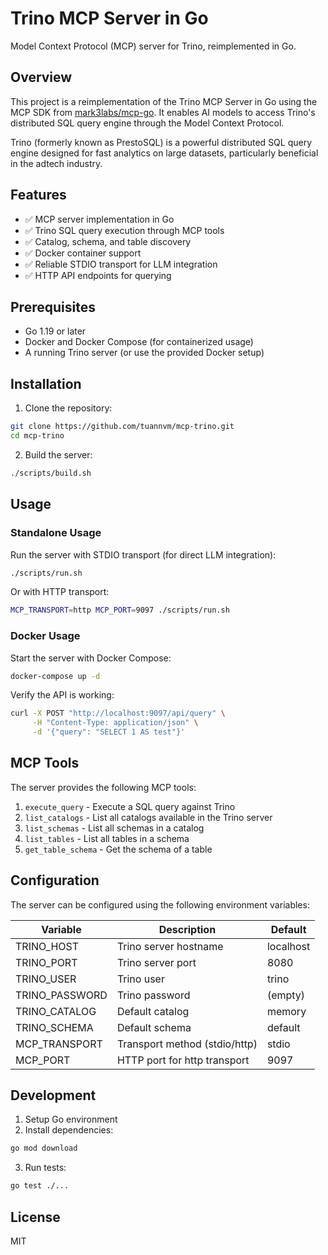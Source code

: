 # Trino MCP Server in Go

Model Context Protocol (MCP) server for Trino, reimplemented in Go.

## Overview

This project is a reimplementation of the Trino MCP Server in Go using the MCP SDK from [mark3labs/mcp-go](https://github.com/mark3labs/mcp-go). It enables AI models to access Trino's distributed SQL query engine through the Model Context Protocol.

Trino (formerly known as PrestoSQL) is a powerful distributed SQL query engine designed for fast analytics on large datasets, particularly beneficial in the adtech industry.

## Features

- ✅ MCP server implementation in Go
- ✅ Trino SQL query execution through MCP tools
- ✅ Catalog, schema, and table discovery
- ✅ Docker container support
- ✅ Reliable STDIO transport for LLM integration
- ✅ HTTP API endpoints for querying

## Prerequisites

- Go 1.19 or later
- Docker and Docker Compose (for containerized usage)
- A running Trino server (or use the provided Docker setup)

## Installation

1. Clone the repository:

```bash
git clone https://github.com/tuannvm/mcp-trino.git
cd mcp-trino
```

2. Build the server:

```bash
./scripts/build.sh
```

## Usage

### Standalone Usage

Run the server with STDIO transport (for direct LLM integration):

```bash
./scripts/run.sh
```

Or with HTTP transport:

```bash
MCP_TRANSPORT=http MCP_PORT=9097 ./scripts/run.sh
```

### Docker Usage

Start the server with Docker Compose:

```bash
docker-compose up -d
```

Verify the API is working:

```bash
curl -X POST "http://localhost:9097/api/query" \
     -H "Content-Type: application/json" \
     -d '{"query": "SELECT 1 AS test"}'
```

## MCP Tools

The server provides the following MCP tools:

1. `execute_query` - Execute a SQL query against Trino
2. `list_catalogs` - List all catalogs available in the Trino server
3. `list_schemas` - List all schemas in a catalog
4. `list_tables` - List all tables in a schema
5. `get_table_schema` - Get the schema of a table

## Configuration

The server can be configured using the following environment variables:

| Variable       | Description                   | Default   |
| -------------- | ----------------------------- | --------- |
| TRINO_HOST     | Trino server hostname         | localhost |
| TRINO_PORT     | Trino server port             | 8080      |
| TRINO_USER     | Trino user                    | trino     |
| TRINO_PASSWORD | Trino password                | (empty)   |
| TRINO_CATALOG  | Default catalog               | memory    |
| TRINO_SCHEMA   | Default schema                | default   |
| MCP_TRANSPORT  | Transport method (stdio/http) | stdio     |
| MCP_PORT       | HTTP port for http transport  | 9097      |

## Development

1. Setup Go environment
2. Install dependencies:

```bash
go mod download
```

3. Run tests:

```bash
go test ./...
```

## License

MIT
